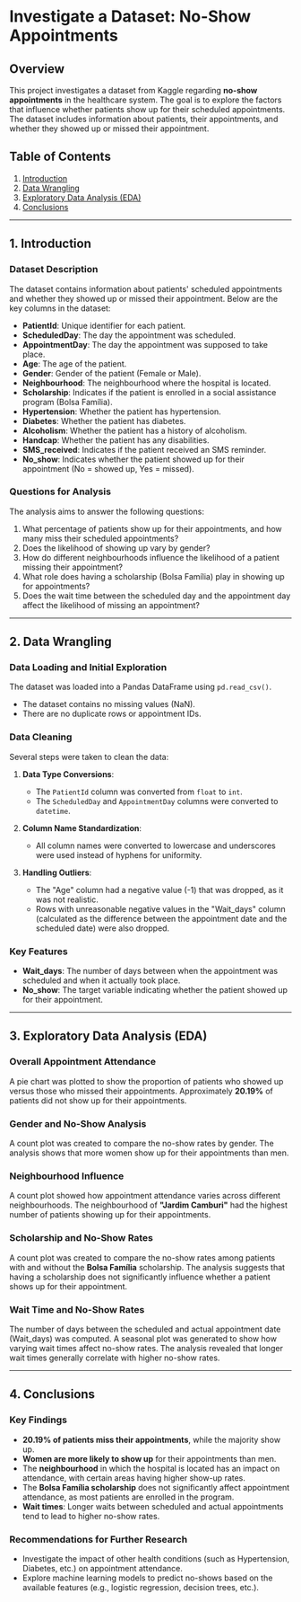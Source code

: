 # Investigate a Dataset: No-Show Appointments

## Overview

This project investigates a dataset from Kaggle regarding **no-show appointments** in the healthcare system. The goal is to explore the factors that influence whether patients show up for their scheduled appointments. The dataset includes information about patients, their appointments, and whether they showed up or missed their appointment.

## Table of Contents
1. [Introduction](#Introduction)
2. [Data Wrangling](#Data-Wrangling)
3. [Exploratory Data Analysis (EDA)](#Exploratory-Data-Analysis)
4. [Conclusions](#Conclusions)

---

## 1. Introduction

### Dataset Description
The dataset contains information about patients' scheduled appointments and whether they showed up or missed their appointment. Below are the key columns in the dataset:

- **PatientId**: Unique identifier for each patient.
- **ScheduledDay**: The day the appointment was scheduled.
- **AppointmentDay**: The day the appointment was supposed to take place.
- **Age**: The age of the patient.
- **Gender**: Gender of the patient (Female or Male).
- **Neighbourhood**: The neighbourhood where the hospital is located.
- **Scholarship**: Indicates if the patient is enrolled in a social assistance program (Bolsa Família).
- **Hypertension**: Whether the patient has hypertension.
- **Diabetes**: Whether the patient has diabetes.
- **Alcoholism**: Whether the patient has a history of alcoholism.
- **Handcap**: Whether the patient has any disabilities.
- **SMS_received**: Indicates if the patient received an SMS reminder.
- **No_show**: Indicates whether the patient showed up for their appointment (No = showed up, Yes = missed).

### Questions for Analysis
The analysis aims to answer the following questions:
1. What percentage of patients show up for their appointments, and how many miss their scheduled appointments?
2. Does the likelihood of showing up vary by gender?
3. How do different neighbourhoods influence the likelihood of a patient missing their appointment?
4. What role does having a scholarship (Bolsa Família) play in showing up for appointments?
5. Does the wait time between the scheduled day and the appointment day affect the likelihood of missing an appointment?

---

## 2. Data Wrangling

### Data Loading and Initial Exploration
The dataset was loaded into a Pandas DataFrame using `pd.read_csv()`.

- The dataset contains no missing values (NaN).
- There are no duplicate rows or appointment IDs.

### Data Cleaning
Several steps were taken to clean the data:

1. **Data Type Conversions**:
   - The `PatientId` column was converted from `float` to `int`.
   - The `ScheduledDay` and `AppointmentDay` columns were converted to `datetime`.

2. **Column Name Standardization**:
   - All column names were converted to lowercase and underscores were used instead of hyphens for uniformity.

3. **Handling Outliers**:
   - The "Age" column had a negative value (-1) that was dropped, as it was not realistic.
   - Rows with unreasonable negative values in the "Wait_days" column (calculated as the difference between the appointment date and the scheduled date) were also dropped.

### Key Features
- **Wait_days**: The number of days between when the appointment was scheduled and when it actually took place.
- **No_show**: The target variable indicating whether the patient showed up for their appointment.

---

## 3. Exploratory Data Analysis (EDA)

### Overall Appointment Attendance
A pie chart was plotted to show the proportion of patients who showed up versus those who missed their appointments. Approximately **20.19%** of patients did not show up for their appointments.

### Gender and No-Show Analysis
A count plot was created to compare the no-show rates by gender. The analysis shows that more women show up for their appointments than men.

### Neighbourhood Influence
A count plot showed how appointment attendance varies across different neighbourhoods. The neighbourhood of **"Jardim Camburi"** had the highest number of patients showing up for their appointments.

### Scholarship and No-Show Rates
A count plot was created to compare the no-show rates among patients with and without the **Bolsa Família** scholarship. The analysis suggests that having a scholarship does not significantly influence whether a patient shows up for their appointment.

### Wait Time and No-Show Rates
The number of days between the scheduled and actual appointment date (Wait_days) was computed. A seasonal plot was generated to show how varying wait times affect no-show rates. The analysis revealed that longer wait times generally correlate with higher no-show rates.

---

## 4. Conclusions

### Key Findings
- **20.19% of patients miss their appointments**, while the majority show up.
- **Women are more likely to show up** for their appointments than men.
- The **neighbourhood** in which the hospital is located has an impact on attendance, with certain areas having higher show-up rates.
- The **Bolsa Família scholarship** does not significantly affect appointment attendance, as most patients are enrolled in the program.
- **Wait times**: Longer waits between scheduled and actual appointments tend to lead to higher no-show rates.

### Recommendations for Further Research
- Investigate the impact of other health conditions (such as Hypertension, Diabetes, etc.) on appointment attendance.
- Explore machine learning models to predict no-shows based on the available features (e.g., logistic regression, decision trees, etc.).